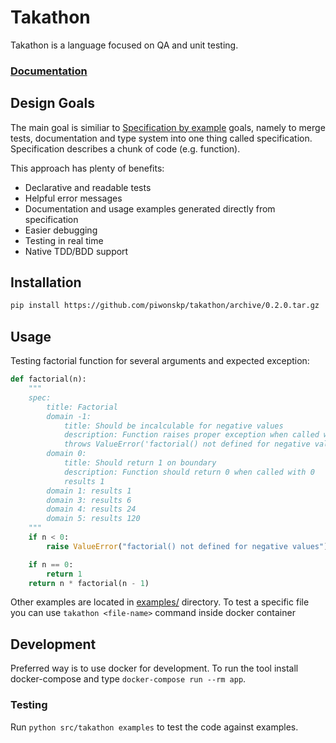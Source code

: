 # Takathon
Takathon is a language focused on QA and unit testing.

### [Documentation](https://takathon.readthedocs.io)

## Design Goals
The main goal is similiar to [Specification by example](https://en.wikipedia.org/wiki/Specification_by_example) goals, namely to merge tests, documentation and type system into one thing called specification. Specification describes a chunk of code (e.g. function).

This approach has plenty of benefits:
* Declarative and readable tests
* Helpful error messages
* Documentation and usage examples generated directly from specification
* Easier debugging
* Testing in real time
* Native TDD/BDD support

## Installation
```bash
pip install https://github.com/piwonskp/takathon/archive/0.2.0.tar.gz
```

## Usage
Testing factorial function for several arguments and expected exception:
```python
def factorial(n):
    """
    spec:
        title: Factorial
        domain -1:
            title: Should be incalculable for negative values
            description: Function raises proper exception when called with negative value
            throws ValueError('factorial() not defined for negative values')
        domain 0:
            title: Should return 1 on boundary
            description: Function should return 0 when called with 0
            results 1
        domain 1: results 1
        domain 3: results 6
        domain 4: results 24
        domain 5: results 120
    """
    if n < 0:
        raise ValueError("factorial() not defined for negative values")

    if n == 0:
        return 1
    return n * factorial(n - 1)
```
Other examples are located in [examples/](examples) directory. To test a specific file you can use `takathon <file-name>` command inside docker container

## Development
Preferred way is to use docker for development. To run the tool install docker-compose and type `docker-compose run --rm app`.

### Testing
Run `python src/takathon examples` to test the code against examples. 
